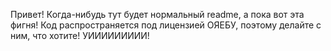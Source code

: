 Привет!
Когда-нибудь тут будет нормальный readme, а пока вот эта фигня!
Код распространяется под лицензией ОЯЕБУ, поэтому делайте с ним, что хотите!
УИИИИИИИИИ!